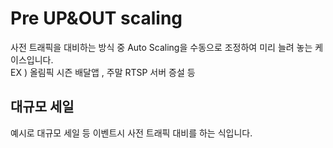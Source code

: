 # Pre UP\&OUT scaling

사전 트래픽을 대비하는 방식 중 Auto Scaling을 수동으로 조정하여 미리 늘려 놓는 케이스입니다.\
EX ) 올림픽 시즌 배달앱 , 주말 RTSP  서버 증설 등

## 대규모 세일

예시로 대규모 세일 등 이벤트시 사전 트래픽 대비를 하는 식입니다.

